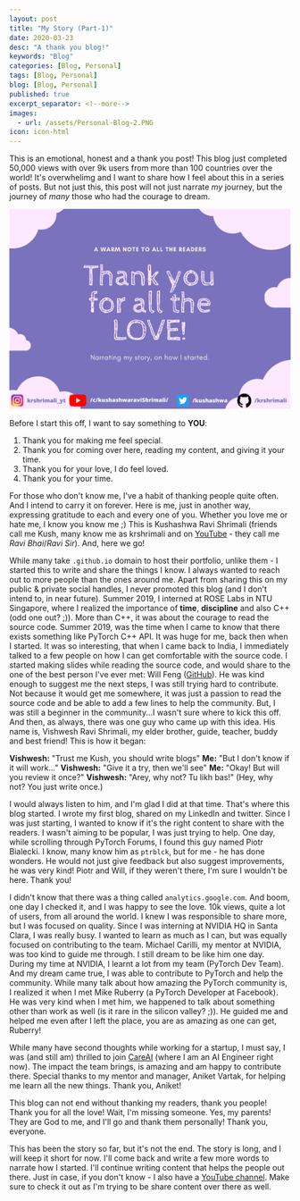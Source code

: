 ```yaml
---
layout: post
title: "My Story (Part-1)"
date: 2020-03-23
desc: "A thank you blog!"
keywords: "Blog"
categories: [Blog, Personal]
tags: [Blog, Personal]
blog: [Blog, Personal]
published: true
excerpt_separator: <!--more-->
images:
  - url: /assets/Personal-Blog-2.PNG
icon: icon-html
---
```


This is an emotional, honest and a thank you post! This blog just completed 50,000 views with over 9k users from more than 100 countries over the world! It's overwhelimg and I want to share how I feel about this in a series of posts. But not just this, this post will not just narrate *my* journey, but the journey of *many* those who had the courage to dream. 

<!--more-->

<img src="/assets/Personal-Blog-2.PNG"/>

Before I start this off, I want to say something to **YOU**:

1. Thank you for making me feel special.
2. Thank you for coming over here, reading my content, and giving it your time.
3. Thank you for your love, I do feel loved.
4. Thank you for your time.

For those who don't know me, I've a habit of thanking people quite often. And I intend to carry it on forever. Here is me, just in another way, expressing gratitude to each and every one of you. Whether you love me or hate me, I know you know me ;) This is Kushashwa Ravi Shrimali (friends call me Kush, many know me as krshrimali and on <a href="https://youtube.com/c/kushashwaraviShrimali">YouTube</a> - they call me *Ravi Bhai*/*Ravi Sir*). And, here we go!

While many take `.github.io` domain to host their portfolio, unlike them - I started this to write and share the things I know. I always wanted to reach out to more people than the ones around me. Apart from sharing this on my public & private social handles, I never promoted this blog (and I don't intend to, in near future). Summer 2019, I interned at ROSE Labs in NTU Singapore, where I realized the importance of **time**, **discipline** and also C++ (odd one out? ;)). More than C++, it was about the courage to read the source code. Summer 2019, was the time when I came to know that there exists something like PyTorch C++ API. It was huge for me, back then when I started. It was so interesting, that when I came back to India, I immediately talked to a few people on how I can get comfortable with the source code. I started making slides while reading the source code, and would share to the one of the best person I've ever met: Will Feng (<a href="https://github.com/yf225">GitHub</a>). He was kind enough to suggest me the next steps, I was still trying hard to contribute. Not because it would get me somewhere, it was just a passion to read the source code and be able to add a few lines to help the community. But, I was still a beginner in the community...I wasn't sure where to kick this off. And then, as always, there was one guy who came up with this idea. His name is, Vishwesh Ravi Shrimali, my elder brother, guide, teacher, buddy and best friend! This is how it began:

**Vishwesh:** "Trust me Kush, you should write blogs"
**Me:** "But I don't know if it will work..."
**Vishwesh:** "Give it a try, then we'll see"
**Me:** "Okay! But will you review it once?"
**Vishwesh:** "Arey, why not? Tu likh bas!" (Hey, why not? You just write once.)

I would always listen to him, and I'm glad I did at that time. That's where this blog started. I wrote my first blog, shared on my LinkedIn and twitter. Since I was just starting, I wanted to know if it's the right content to share with the readers. I wasn't aiming to be popular, I was just trying to help. One day, while scrolling through PyTorch Forums, I found this guy named Piotr Bialecki. I know, many know him as `ptrblck`, but for me - he has done wonders. He would not just give feedback but also suggest improvements, he was very kind! Piotr and Will, if they weren't there, I'm sure I wouldn't be here. Thank you!

I didn't know that there was a thing called `analytics.google.com`. And boom, one day I checked it, and I was happy to see the love. 10k views, quite a lot of users, from all around the world. I knew I was responsible to share more, but I was focused on quality. Since I was interning at NVIDIA HQ in Santa Clara, I was really busy. I wanted to learn as much as I can, but was equally focused on contributing to the team. Michael Carilli, my mentor at NVIDIA, was too kind to guide me through. I still dream to be like him one day. During my time at NVIDIA, I learnt a lot from my team (PyTorch Dev Team). And my dream came true, I was able to contribute to PyTorch and help the community. While many talk about how amazing the PyTorch community is, I realized it when I met Mike Ruberry (a PyTorch Developer at Facebook). He was very kind when I met him, we happened to talk about something other than work as well (is it rare in the silicon valley? ;)). He guided me and helped me even after I left the place, you are as amazing as one can get, Ruberry!

While many have second thoughts while working for a startup, I must say, I was (and still am) thrilled to join <a href="https://www.care.ai">CareAI</a> (where I am an AI Engineer right now). The impact the team brings, is amazing and am happy to contribute there. Special thanks to my mentor and manager, Aniket Vartak, for helping me learn all the new things. Thank you, Aniket!

This blog can not end without thanking my readers, thank you people! Thank you for all the love! Wait, I'm missing someone. Yes, my parents! They are God to me, and I'll go and thank them personally! Thank you, everyone.

This has been the story so far, but it's not the end. The story is long, and I will keep it short for now. I'll come back and write a few more words to narrate how I started. I'll continue writing content that helps the people out there. Just in case, if you don't know - I also have a <a href="https://youtube.com/c/kushashwaraviShrimali">YouTube channel</a>. Make sure to check it out as I'm trying to be share content over there as well.